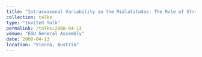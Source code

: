 ```yaml
---
title: "Intraseasonal Variability in the Midlatitudes: The Role of Stratosphere"
collection: talks
type: "Invited Talk"
permalink: /talks/2008-04-13
venue: "EGU General Assembly"
date: 2008-04-13
location: "Vienna, Austria"
---
```


